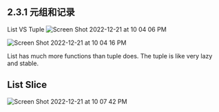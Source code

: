 ## 2.3.1 元组和记录

List VS Tuple
![Screen Shot 2022-12-21 at 10 04 06 PM](https://user-images.githubusercontent.com/73077953/209067973-bc656ec5-bf2c-4a9d-84f0-7c54cd32bdad.png)

![Screen Shot 2022-12-21 at 10 04 16 PM](https://user-images.githubusercontent.com/73077953/209067982-24f48099-a5e6-4358-8453-1311cf83545c.png)

List has much more functions than tuple does. The tuple is like very lazy and stable.

## List Slice
![Screen Shot 2022-12-21 at 10 07 42 PM](https://user-images.githubusercontent.com/73077953/209068583-694ce064-a425-430f-bac8-066bafd9c425.png)
